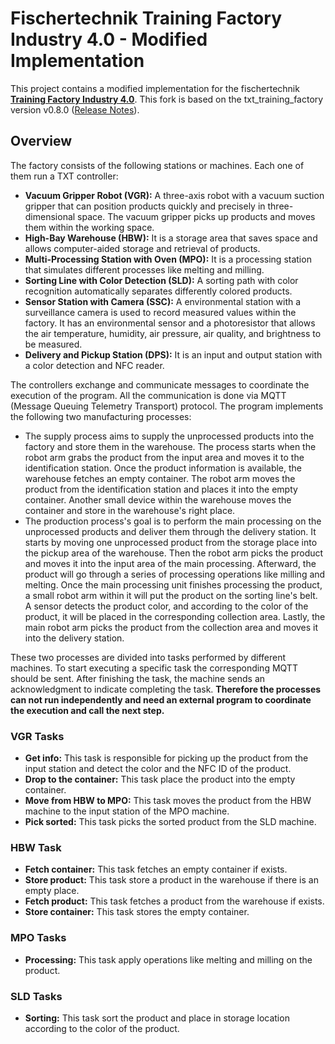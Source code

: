 # Fischertechnik Training Factory Industry 4.0 - Modified Implementation

This project contains a modified implementation for the fischertechnik [**Training Factory Industry 4.0**](https://www.fischertechnik.de/en/service/elearning/teaching/lernfabrik-4). This fork is based on the txt_training_factory version v0.8.0 ([Release Notes](https://github.com/fischertechnik/txt_training_factory/releases)).

## Overview

The factory consists of the following stations or machines. Each one of them run a TXT controller:

- **Vacuum Gripper Robot (VGR):** A three-axis robot with a vacuum suction gripper that can position products quickly and precisely in three-dimensional space. The vacuum gripper picks up products and moves them within the working space.
- **High-Bay Warehouse (HBW):** It is a storage area that saves space and allows computer-aided storage and retrieval of products.
- **Multi-Processing Station with Oven (MPO):** It is a processing station that simulates different processes like melting and milling.
- **Sorting Line with Color Detection (SLD):** A sorting path with color recognition automatically separates differently colored products.
- **Sensor Station with Camera (SSC):** A environmental station with a surveillance camera is used to record measured values within the factory. It has an environmental sensor and a photoresistor that allows the air temperature, humidity, air pressure, air quality, and brightness to be measured.
- **Delivery and Pickup Station (DPS):** It is an input and output station with a color detection and NFC reader.

The controllers exchange and communicate messages to coordinate the execution of the program. All the communication is done via MQTT (Message Queuing Telemetry Transport) protocol. The program implements the following two manufacturing processes:

- The supply process aims to supply the unprocessed products into the factory and store them in the warehouse. The process starts when the robot arm grabs the product from the input area and moves it to the identification station. Once the product information is available, the warehouse fetches an empty container. The robot arm moves the product from the identification station and places it into the empty container. Another small device within the warehouse moves the container and store in the warehouse's right place.
- The production process's goal is to perform the main processing on the unprocessed products and deliver them through the delivery station. It starts by moving one unprocessed product from the storage place into the pickup area of the warehouse. Then the robot arm picks the product and moves it into the input area of the main processing. Afterward, the product will go through a series of processing operations like milling and melting. Once the main processing unit finishes processing the product, a small robot arm within it will put the product on the sorting line's belt. A sensor detects the product color, and according to the color of the product, it will be placed in the corresponding collection area. Lastly, the main robot arm picks the product from the collection area and moves it into the delivery station.

These two processes are divided into tasks performed by different machines. To start executing a specific task the corresponding MQTT should be sent. After finishing the task, the machine sends an acknowledgment to indicate completing the task. **Therefore the processes can not run independently and need an external program to coordinate the execution and call the next step.**

### VGR Tasks

- **Get info:** This task is responsible for picking up the product from the input station and detect the color and the NFC ID of the product.
- **Drop to the container:** This task place the product into the empty container.
- **Move from HBW to MPO:** This task moves the product from the HBW machine to the input station of the MPO machine.
- **Pick sorted:** This task picks the sorted product from the SLD machine.

### HBW Task

- **Fetch container:** This task fetches an empty container if exists.
- **Store product:** This task store a product in the warehouse if there is an empty place.
- **Fetch product:** This task fetches a product from the warehouse if exists.
- **Store container:** This task stores the empty container.

### MPO Tasks

- **Processing:** This task apply operations like melting and milling on the product.

### SLD Tasks

- **Sorting:** This task sort the product and place in storage location according to the color of the product.
